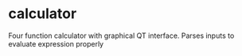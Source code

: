# calculator
Four function calculator with graphical QT interface. Parses inputs to evaluate expression properly

